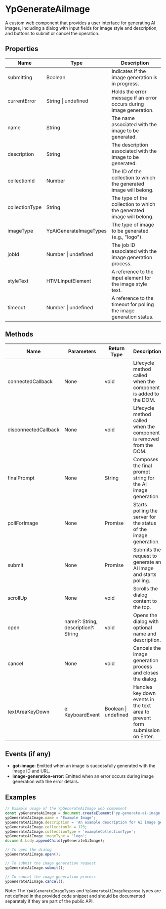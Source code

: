 # YpGenerateAiImage

A custom web component that provides a user interface for generating AI images, including a dialog with input fields for image style and description, and buttons to submit or cancel the operation.

## Properties

| Name            | Type                      | Description                                                                 |
|-----------------|---------------------------|-----------------------------------------------------------------------------|
| submitting      | Boolean                   | Indicates if the image generation is in progress.                           |
| currentError    | String \| undefined       | Holds the error message if an error occurs during image generation.         |
| name            | String                    | The name associated with the image to be generated.                         |
| description     | String                    | The description associated with the image to be generated.                  |
| collectionId    | Number                    | The ID of the collection to which the generated image will belong.          |
| collectionType  | String                    | The type of the collection to which the generated image will belong.        |
| imageType       | YpAiGenerateImageTypes    | The type of image to be generated (e.g., "logo").                           |
| jobId           | Number \| undefined       | The job ID associated with the image generation process.                    |
| styleText       | HTMLInputElement          | A reference to the input element for the image style text.                   |
| timeout         | Number \| undefined       | A reference to the timeout for polling the image generation status.         |

## Methods

| Name               | Parameters                | Return Type | Description                                                                 |
|--------------------|---------------------------|-------------|-----------------------------------------------------------------------------|
| connectedCallback  | None                      | void        | Lifecycle method called when the component is added to the DOM.             |
| disconnectedCallback | None                      | void        | Lifecycle method called when the component is removed from the DOM.         |
| finalPrompt        | None                      | String      | Composes the final prompt string for the AI image generation.               |
| pollForImage       | None                      | Promise<void> | Starts polling the server for the status of the image generation.          |
| submit             | None                      | Promise<void> | Submits the request to generate an AI image and starts polling.            |
| scrollUp           | None                      | void        | Scrolls the dialog content to the top.                                      |
| open               | name?: String, description?: String | void | Opens the dialog with optional name and description.                      |
| cancel             | None                      | void        | Cancels the image generation process and closes the dialog.                 |
| textAreaKeyDown    | e: KeyboardEvent          | Boolean \| undefined | Handles key down events in the text area to prevent form submission on Enter. |

## Events (if any)

- **got-image**: Emitted when an image is successfully generated with the image ID and URL.
- **image-generation-error**: Emitted when an error occurs during image generation with the error details.

## Examples

```typescript
// Example usage of the YpGenerateAiImage web component
const ypGenerateAiImage = document.createElement('yp-generate-ai-image');
ypGenerateAiImage.name = 'Example Image';
ypGenerateAiImage.description = 'An example description for AI image generation.';
ypGenerateAiImage.collectionId = 123;
ypGenerateAiImage.collectionType = 'exampleCollectionType';
ypGenerateAiImage.imageType = 'logo';
document.body.appendChild(ypGenerateAiImage);

// To open the dialog
ypGenerateAiImage.open();

// To submit the image generation request
ypGenerateAiImage.submit();

// To cancel the image generation process
ypGenerateAiImage.cancel();
```

Note: The `YpAiGenerateImageTypes` and `YpGenerateAiImageResponse` types are not defined in the provided code snippet and should be documented separately if they are part of the public API.